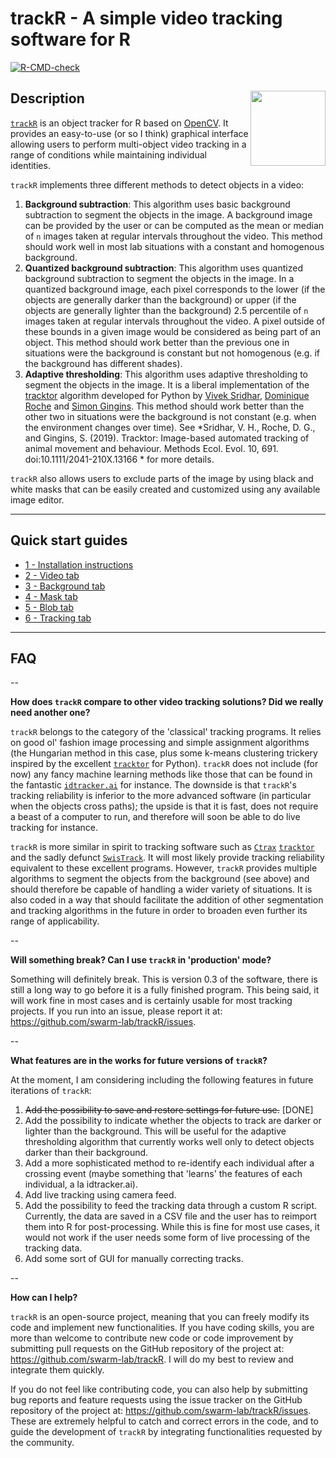 # trackR - A simple video tracking software for R

[![R-CMD-check](https://github.com/swarm-lab/trackR/workflows/R-CMD-check/badge.svg)](https://github.com/swarm-lab/trackR/actions)

## Description <img src="https://github.com/swarm-lab/trackR/tree/master/docs/reference/figures/logo.png" align="right" alt="" width="120" />

[`trackR`](https://github.com/swarm-lab/trackR) is an object tracker for R based 
on [OpenCV](https://opencv.org/). It provides an easy-to-use (or so I think) 
graphical interface allowing users to perform multi-object video tracking in a 
range of conditions while maintaining individual identities.

`trackR` implements three different methods to detect objects in a video:

1. **Background subtraction**: This algorithm uses basic background subtraction to 
segment the objects in the image. A background image can be provided by the user 
or can be computed as the mean or median of `n` images taken at regular intervals 
throughout the video. This method should work well in most lab situations with a 
constant and homogenous background. 
2. **Quantized background subtraction**: This algorithm uses quantized background 
subtraction to segment the objects in the image. In a quantized background image,
each pixel corresponds to the lower (if the objects are generally darker than the 
background) or upper (if the objects are generally lighter than the background) 
2.5 percentile of `n` images taken at regular intervals throughout the video. A 
pixel outside of these bounds in a given image would be considered as being part 
of an object. This method should work better than the previous one in situations 
were the background is constant but not homogenous (e.g. if the background has 
different shades). 
3. **Adaptive thresholding**: This algorithm uses adaptive thresholding to segment 
the objects in the image. It is a liberal implementation of the 
[tracktor](https://github.com/vivekhsridhar/tracktor) algorithm developed for 
Python by [Vivek Sridhar](https://vhsridhar.wordpress.com/), [Dominique 
Roche](http://dominiqueroche.weebly.com/) and [Simon Gingins](http://www.simongingins.com/). 
This method should work better than the other two in situations were the background 
is not constant (e.g. when the environment changes over time). See *Sridhar, V. H., 
Roche, D. G., and Gingins, S. (2019). Tracktor: Image-based automated tracking of 
animal movement and behaviour. Methods Ecol. Evol. 10, 691. doi:10.1111/2041-210X.13166 * 
for more details.

`trackR` also allows users to exclude parts of the image by using black and 
white masks that can be easily created and customized using any available image 
editor. 

---

## Quick start guides

+ [1 - Installation instructions](https://swarm-lab.github.io/trackR/articles/z1_install.html)
+ [2 - Video tab](https://swarm-lab.github.io/trackR/articles/z2_video.html)
+ [3 - Background tab](https://swarm-lab.github.io/trackR/articles/z3_background.html)
+ [4 - Mask tab](https://swarm-lab.github.io/trackR/articles/z4_mask.html)
+ [5 - Blob tab](https://swarm-lab.github.io/trackR/articles/z5_blob.html)
+ [6 - Tracking tab](https://swarm-lab.github.io/trackR/articles/z6_tracking.html)

---

## FAQ

--

**How does `trackR` compare to other video tracking solutions? Did we really need another one?**

`trackR` belongs to the category of the 'classical' tracking programs. It relies 
on good ol' fashion image processing and simple assignment algorithms (the 
Hungarian method in this case, plus some k-means clustering trickery inspired by 
the excellent [`tracktor`](https://github.com/vivekhsridhar/tracktor) for Python). 
`trackR` does not include (for now) any fancy machine learning methods like those 
that can be found in the fantastic [`idtracker.ai`](http://idtracker.ai/) for 
instance. The downside is that `trackR`'s tracking reliability is inferior to 
the more advanced software (in particular when the objects cross paths); the 
upside is that it is fast, does not require a beast of a computer to run, and 
therefore will soon be able to do live tracking for instance. 

`trackR` is more similar in spirit to tracking software such as [`Ctrax`](http://ctrax.sourceforge.net/) 
[`tracktor`](https://github.com/vivekhsridhar/tracktor) and the sadly defunct
[`SwisTrack`](https://en.wikibooks.org/wiki/SwisTrack). It will most likely 
provide tracking reliability equivalent to these excellent programs. However, 
`trackR` provides multiple algorithms to segment the objects from the background
(see above) and should therefore be capable of handling a wider variety of 
situations. It is also coded in a way that should facilitate the addition of 
other segmentation and tracking algorithms in the future in order to broaden 
even further its range of applicability. 

-- 

**Will something break? Can I use `trackR` in 'production' mode?** 

Something will definitely break. This is version 0.3 of the software, there is 
still a long way to go before it is a fully finished program. This being said, it 
will work fine in most cases and is certainly usable for most tracking projects.
If you run into an issue, please report it at: https://github.com/swarm-lab/trackR/issues.

--

**What features are in the works for future versions of `trackR`?**

At the moment, I am considering including the following features in future 
iterations of `trackR`:

1. ~~Add the possibility to save and restore settings for future use.~~ [DONE] 
2. Add the possibility to indicate whether the objects to track are darker or 
  lighter than the background. This will be useful for the adaptive thresholding 
  algorithm that currently works well only to detect objects darker than their 
  background. 
3. Add a more sophisticated method to re-identify each individual after a
  crossing event (maybe something that 'learns' the features of each individual, 
  a la idtracker.ai).
4. Add live tracking using camera feed. 
5. Add the possibility to feed the tracking data through a custom R script. 
  Currently, the data are saved in a CSV file and the user has to reimport them
  into R for post-processing. While this is fine for most use cases, it would not 
  work if the user needs some form of live processing of the tracking data. 
6. Add some sort of GUI for manually correcting tracks.

--

**How can I help?**

`trackR` is an open-source project, meaning that you can freely modify its code
and implement new functionalities. If you have coding skills, you are more than 
welcome to contribute new code or code improvement by submitting pull requests 
on the GitHub repository of the project at: https://github.com/swarm-lab/trackR. 
I will do my best to review and integrate them quickly. 

If you do not feel like contributing code, you can also help by submitting bug 
reports and feature requests using the issue tracker on the GitHub repository of 
the project at: https://github.com/swarm-lab/trackR/issues. These are extremely 
helpful to catch and correct errors in the code, and to guide the development of 
`trackR` by integrating functionalities requested by the community. 
